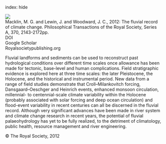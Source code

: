 index: hide

<div class="Citation">
    <div class="Citation-thumb CitationThumb-linked"  data-href="https://doi.org/10.1098/rsta.2011.0608">
      <img src="https://static.claimspace.cloud/climate-study-static/refs/thumbs/5/Macklin_et_al_2012-thumb.png" />
    </div>

  <div class="Citation-body">
    <div class="Citation-text">Macklin, M. G. and Lewin, J. and Woodward, J. C., 2012: The fluvial record of climate change. <span class="Article-journal">Philosophical Transactions of the Royal Society, Series A, </span><span class="Article-volume">370, </span>2143-2172pp.</div>
    <div class="Citation-links">
      <div class="CitationLink" data-href="https://doi.org/10.1098/rsta.2011.0608">
        <div class="CitationLink-icon CitationLink-Doi"></div>
        <div class="CitationLink-text">DOI</div>
      </div>
      <div class="CitationLink" data-href="https://scholar.google.com/scholar?q=10.1098/rsta.2011.0608">
        <div class="CitationLink-icon CitationLink-Scholar"></div>
        <div class="CitationLink-text">Google Scholar</div>
      </div>
      <div class="CitationLink" data-href="http://rsta.royalsocietypublishing.org/content/370/1966/2143.abstract">
        <div class="CitationLink-icon CitationLink-Publisher"></div>
        <div class="CitationLink-text">Royalsocietypublishing.org</div>
      </div>
    </div>
  </div>
</div>

Fluvial landforms and sediments can be used to reconstruct past hydrological conditions over different time scales once allowance has been made for tectonic, base-level and human complications. Field stratigraphic evidence is explored here at three time scales: the later Pleistocene, the Holocene, and the historical and instrumental period. New data from a range of field studies demonstrate that Croll–Milankovitch forcing, Dansgaard–Oeschger and Heinrich events, enhanced monsoon circulation, millennial- to centennial-scale climate variability within the Holocene (probably associated with solar forcing and deep ocean circulation) and flood-event variability in recent centuries can all be discerned in the fluvial record. Although very significant advances have been made in river system and climate change research in recent years, the potential of fluvial palaeohydrology has yet to be fully realized, to the detriment of climatology, public health, resource management and river engineering.

<div class="Citation-copy">
&copy; The Royal Society, 2012
</div>